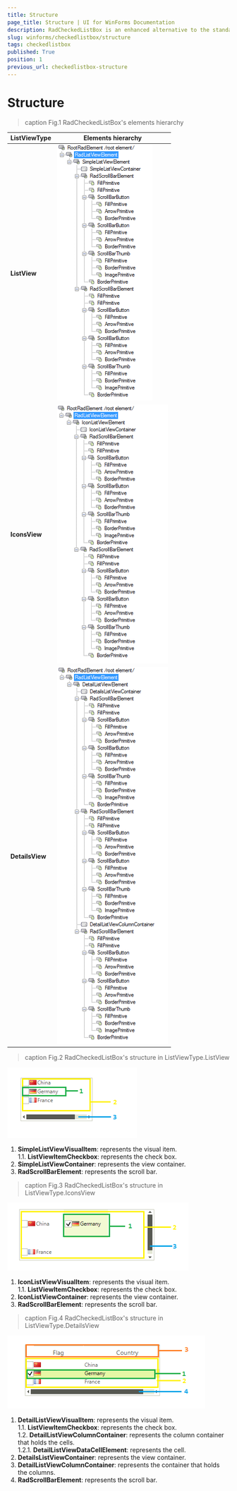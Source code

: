 ```yaml
---
title: Structure
page_title: Structure | UI for WinForms Documentation
description: RadCheckedListBox is an enhanced alternative to the standard Windows Forms checked list box control. 
slug: winforms/checkedlistbox/structure
tags: checkedlistbox
published: True
position: 1
previous_url: checkedlistbox-structure
---
```


# Structure

>caption Fig.1 RadCheckedListBox's elements hierarchy

|ListViewType|Elements hierarchy|
|----|----|
|__ListView__|![checkedlistbox-structure 001](images/checkedlistbox-structure001.png)|
|__IconsView__|![checkedlistbox-structure 005](images/checkedlistbox-structure005.png)|
|__DetailsView__|![checkedlistbox-structure 006](images/checkedlistbox-structure006.png)|

>caption Fig.2 RadCheckedListBox's structure in ListViewType.ListView

![checkedlistbox-structure 002](images/checkedlistbox-structure002.png)

1. __SimpleListViewVisualItem__: represents the visual item. <br>
	1\.1\. __ListViewItemCheckbox__: represents the check box.
2. __SimpleListViewContainer__: represents the view container.
3. __RadScrollBarElement__: represents the scroll bar.



>caption Fig.3 RadCheckedListBox's structure in ListViewType.IconsView

![checkedlistbox-structure 003](images/checkedlistbox-structure003.png)

1. __IconListViewVisualItem__: represents the visual item. <br>
	1\.1\. __ListViewItemCheckbox__: represents the check box.
2. __IconListViewContainer__: represents the view container.
3. __RadScrollBarElement__: represents the scroll bar.

>caption Fig.4 RadCheckedListBox's structure in ListViewType.DetailsView

![checkedlistbox-structure 004](images/checkedlistbox-structure004.png)

1. __DetailListViewVisualItem__: represents the visual item. <br>
	1\.1\. __ListViewItemCheckbox__: represents the check box.<br>
	1\.2\. __DetailListViewColumnContainer__: represents the column container that holds the cells. <br>
		1\.2\.1\. __DetailListViewDataCellElement__: represents the cell.<br>
2. __DetailsListViewContainer__: represents the view container.
3. __DetailListViewColumnContainer__: represents the container that holds the columns.
4. __RadScrollBarElement__: represents the scroll bar.